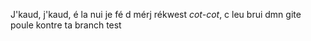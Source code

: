 J'kaud, j'kaud, é la nui je fé d mérj rékwest
*cot-cot*, c leu brui dmn gite poule kontre ta branch test

<!---
guillaumekieffermanudev/guillaumekieffermanudev is a ✨ special ✨ repository because its `README.md` (this file) appears on your GitHub profile.
You can click the Preview link to take a look at your changes.
--->
